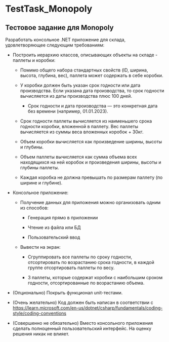 # TestTask_Monopoly
Тестовое задание для Monopoly
---

Разработать консольное .NET приложение для склада, удовлетворяющее следующим требованиям:

- Построить иерархию классов, описывающих объекты на складе - паллеты и коробки:

    - Помимо общего набора стандартных свойств (ID, ширина, высота, глубина, вес), паллета может содержать в себе коробки.

    - У коробки должен быть указан срок годности или дата производства. Если указана дата производства, то срок годности вычисляется из даты производства плюс 100 дней.

        - Срок годности и дата производства — это конкретная дата без времени (например, 01.01.2023).

    - Срок годности паллеты вычисляется из наименьшего срока годности коробки, вложенной в паллету. Вес паллеты вычисляется из суммы веса вложенных коробок + 30кг.

    - Объем коробки вычисляется как произведение ширины, высоты и глубины.

    - Объем паллеты вычисляется как сумма объема всех находящихся на ней коробок и произведения ширины, высоты и глубины паллеты.

    - Каждая коробка не должна превышать по размерам паллету (по ширине и глубине).

- Консольное приложение:

    - Получение данных для приложения можно организовать одним из способов:

        - Генерация прямо в приложении

        - Чтение из файла или БД

        - Пользовательский ввод

    - Вывести на экран:

        - Сгруппировать все паллеты по сроку годности, отсортировать по возрастанию срока годности, в каждой группе отсортировать паллеты по весу.

        - 3 паллеты, которые содержат коробки с наибольшим сроком годности, отсортированные по возрастанию объема.

- (Опционально) Покрыть функционал unit-тестами.

- (Очень желательно) Код должен быть написан в соответствии с https://learn.microsoft.com/en-us/dotnet/csharp/fundamentals/coding-style/coding-conventions

- (Совершенно не обязательно) Вместо консольного приложения сделать полноценный пользовательский интерфейс. На оценку решения никак не влияет.
